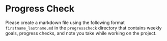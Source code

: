 # Progress Check

Please create a markdown file using the following format `firstname_lastname.md` in the `progresscheck` directory that contains weekly goals, progress checks, and note you take while working on the project.
